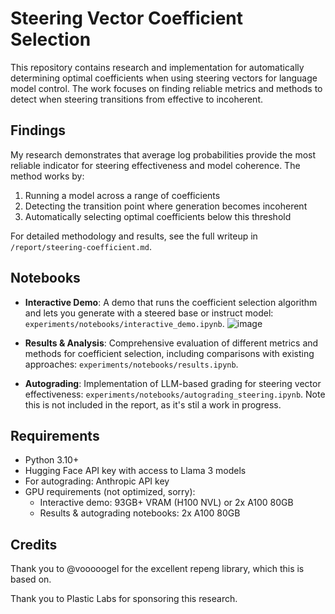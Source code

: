 # Steering Vector Coefficient Selection

This repository contains research and implementation for automatically determining optimal coefficients when using steering vectors for language model control. The work focuses on finding reliable metrics and methods to detect when steering transitions from effective to incoherent.

## Findings

My research demonstrates that average log probabilities provide the most reliable indicator for steering effectiveness and model coherence. The method works by:
1. Running a model across a range of coefficients
2. Detecting the transition point where generation becomes incoherent
3. Automatically selecting optimal coefficients below this threshold

For detailed methodology and results, see the full writeup in `/report/steering-coefficient.md`.

## Notebooks

- **Interactive Demo**: A demo that runs the coefficient selection algorithm and lets you generate with a steered base or instruct model: `experiments/notebooks/interactive_demo.ipynb`.
  ![image](https://github.com/user-attachments/assets/a9f46aaa-b1c1-48ae-becd-350c6b685d23)


- **Results & Analysis**: Comprehensive evaluation of different metrics and methods for coefficient selection, including comparisons with existing approaches: `experiments/notebooks/results.ipynb`.

- **Autograding**: Implementation of LLM-based grading for steering vector effectiveness: `experiments/notebooks/autograding_steering.ipynb`. Note this is not included in the report, as it's stil a work in progress.

## Requirements

- Python 3.10+
- Hugging Face API key with access to Llama 3 models
- For autograding: Anthropic API key
- GPU requirements (not optimized, sorry):
  - Interactive demo: 93GB+ VRAM (H100 NVL) or 2x A100 80GB
  - Results & autograding notebooks: 2x A100 80GB

## Credits

Thank you to @vooooogel for the excellent repeng library, which this is based on.

Thank you to Plastic Labs for sponsoring this research.
